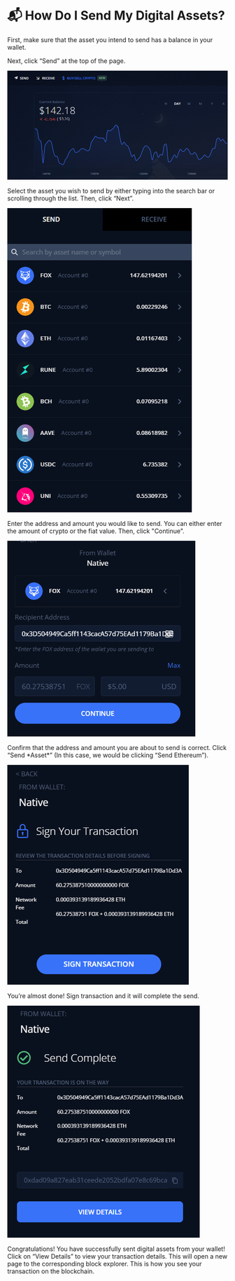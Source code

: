 # 📬 How Do I Send My Digital Assets?

First, make sure that the asset you intend to send has a balance in your wallet.

Next, click “Send” at the top of the page.

![](<../../.gitbook/assets/image (1).png>)

Select the asset you wish to send by either typing into the search bar or scrolling through the list. Then, click “Next”.

![](<../../.gitbook/assets/image (13).png>)

Enter the address and amount you would like to send. You can either enter the amount of crypto or the fiat value. Then, click "Continue".

![](<../../.gitbook/assets/image (43).png>)

Confirm that the address and amount you are about to send is correct. Click “Send \*Asset\*” (In this case, we would be clicking “Send Ethereum”).

![](<../../.gitbook/assets/image (44).png>)

You’re almost done! Sign transaction and it will complete the send.

![](<../../.gitbook/assets/image (14).png>)

Congratulations! You have successfully sent digital assets from your wallet! Click on “View Details” to view your transaction details. This will open a new page to the corresponding block explorer. This is how you see your transaction on the blockchain.
